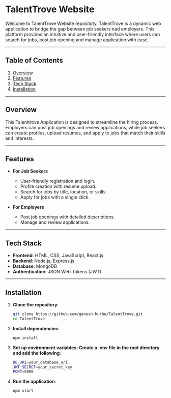 # TalentTrove Website

Welcome to TalentTrove Website repositoty. TalentTrove is a dynamic web application to bridge the gap between job seekers nad employers. This platform provides an intuitive and user-friendly interface where users can search for jobs, post job opening and manage application with ease.

---

## Table of Contents

1. [Overview](#overview)
2. [Features](#features)
3. [Tech Stack](#tech-stack)
4. [Installation](#installation)
---

## Overview

This Talenttrove Application is designed to streamline the hiring process. Employers can post job openings and review applications, while job seekers can create profiles, upload resumes, and apply to jobs that match their skills and interests.

---

## Features

- **For Job Seekers**
  - User-friendly registration and login.
  - Profile creation with resume upload.
  - Search for jobs by title, location, or skills.
  - Apply for jobs with a single click.
  
- **For Employers**
  - Post job openings with detailed descriptions.
  - Manage and review applications.
---

## Tech Stack

- **Frontend**: HTML, CSS, JavaScript, React.js 
- **Backend**: Node.js, Express.js 
- **Database**: MongoDB 
- **Authentication**: JSON Web Tokens (JWT)

---

## Installation

1. **Clone the repository**:
   ```bash
   git clone https://github.com/ganesh-kurhe/TalentTrove.git
   cd TalentTrove

2. **Install dependencies**:
   ```bash
   npm install

4. **Set up environment variables: Create a .env file in the root directory and add the following**:
   ```bash
   DB_URI=your_database_uri
   JWT_SECRET=your_secret_key
   PORT=5000
   
6. **Run the application**:
   ```bash
   npm start
 
